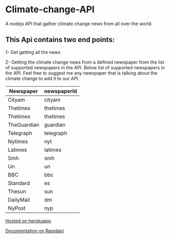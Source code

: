 # Climate-change-API
A nodejs API that gather climate change news from all over the world

## This Api contains two end points:

1- Get getting all the news

2- Getting the climate change news from a defined newspaper from the list of supported newspapers in the API. Below list of supported newspapers in the API. Feel free to suggest me any newspaper that is talking about the climate change to add it to our API.



| Newspaper  | newspaperId  |
|---|---|
| Cityam | cityam |
| Thetimes | thetimes |
| Thetimes | thetimes |
| TheGuardian | guardian |
| Telegraph | telegraph |
| Nytimes | nyt |
| Latimes | latimes |
| Smh | smh |
| Un | un |
| BBC | bbc |
| Standard | es |
| Thesun | sun |
| DailyMail | dm |
| NyPost | nyp |    


[Hosted on herokuapp](https://nodejs-climate-change-api.herokuapp.com/news)

[Documentation on Rapidapi](https://rapidapi.com/MohamedWael-iuuSiIBzu/api/climate-change21)